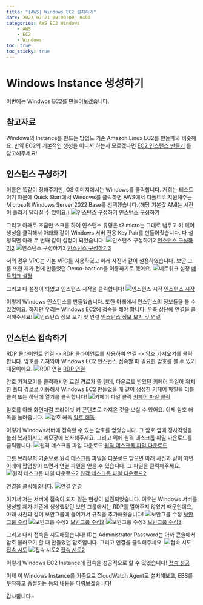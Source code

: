 ```yaml
---
title: "[AWS] Windows EC2 설치하기"
date: 2023-07-21 00:00:00 -0400
categories: AWS EC2 Windows 
    - AWS
    - EC2
    - Windows
toc: true
toc_sticky: true
---
```

# Windows Instance 생성하기
이번에는 Windwos EC2를 만들어보겠습니다.

## 참고자료
Windows의 Instance를 만드는 방법도 기존 Amazon Linux EC2를 만들때와 비슷해요. 
만약 EC2의 기본적인 생성을 어디서 하는지 모르겠다면 [EC2 인스턴스 만들기](https://celestial-creampuff.github.io/aws/vpc/first/) 를 참고해주세요!

## 인스턴스 구성하기
이름은 똑같이 정해주지만, OS 이미지에서는 Windows를 클릭합니다.
저희는 테스트이기 때문에 Quick Start에서 Windows를 클릭하면 AWS에서 디폴트로 지원해주는 Microsoft Windows Server 2022 Base를 선택했습니다.(해당 기본값 AMI는 시간이 흘러서 달라질 수 있어요.)
![인스턴스 구성하기](/assets/2023-07-20-Windows_Instance_%EC%A0%91%EC%86%8D/2023-07-20-09-29-42.png)
[인스턴스 구성하기](/assets/2023-07-20-Windows_Instance_%EC%A0%91%EC%86%8D/2023-07-20-09-29-42.png)


그리고 아래로 조금만 스크롤 하여 인스턴스 유형은 t2.micro는 그대로 냅두고
키 페어 생성을 클릭해서 아래와 같이 Windows 서버 전용 Key Pair를 만들어줬습니다.
다 설정되면 아래 두 번째 같이 설정이 되었습니다.
![인스턴스 구성하기2](/assets/2023-07-20-Windows_Instance_%EC%A0%91%EC%86%8D/2023-07-20-09-31-23.png)
[인스턴스 구성하기2](/assets/2023-07-20-Windows_Instance_%EC%A0%91%EC%86%8D/2023-07-20-09-31-23.png)
![인스턴스 구성하기3](/assets/2023-07-20-Windows_Instance_%EC%A0%91%EC%86%8D/2023-07-20-09-31-38.png)
[인스턴스 구성하기3](/assets/2023-07-20-Windows_Instance_%EC%A0%91%EC%86%8D/2023-07-20-09-31-38.png)



저의 경우 VPC는 기본 VPC를 사용하였고 아래 사진과 같이 설정하였습니다.
보안 그룹 또한 제가 전에 만들었던 Demo-bastion을 이용하기로 했어요.
![네트워크 설정](/assets/2023-07-20-Windows_Instance_%EC%A0%91%EC%86%8D/2023-07-20-09-31-48.png)
[네트워크 설정](/assets/2023-07-20-Windows_Instance_%EC%A0%91%EC%86%8D/2023-07-20-09-31-48.png)



그리고 다 설정이 되었고 인스턴스 시작을 클릭합니다!
![인스턴스 시작](/assets/2023-07-20-Windows_Instance_%EC%A0%91%EC%86%8D/2023-07-20-09-32-06.png)
[인스턴스 시작](/assets/2023-07-20-Windows_Instance_%EC%A0%91%EC%86%8D/2023-07-20-09-32-06.png)


이렇게 Windows 인스턴스를 만들었습니다. 또한 아래에서 인스턴스의 정보들을 볼 수 있었어요.
하지만 우리는 Windows EC2에 접속을 해야 합니다.
우측 상단에 연결을 클릭해주세요!
![인스턴스 정보 보기 및 연결](/assets/2023-07-20-Windows_Instance_%EC%A0%91%EC%86%8D/2023-07-20-09-39-33.png)
[인스턴스 정보 보기 및 연결](/assets/2023-07-20-Windows_Instance_%EC%A0%91%EC%86%8D/2023-07-20-09-39-33.png)


## 인스턴스 접속하기

RDP 클라이언트 연결 -> RDP 클라이언트를 사용하여 연결 -> 암호 가져오기를 클릭합니다.
암호를 가져와야 Windows EC2 인스턴스 접속할 때 필요한 암호를 볼 수 있기 때문이에요.
![RDP 연결](/assets/2023-07-20-Windows_Instance_%EC%A0%91%EC%86%8D/2023-07-20-09-40-07.png)
[RDP 연결](/assets/2023-07-20-Windows_Instance_%EC%A0%91%EC%86%8D/2023-07-20-09-40-07.png)
  

암호 가져오기를 클릭하시면 로컬 경로가 뜰 텐데, 다운로드 받았던 키페어 파일이 위치한 폴더 경로로 이동해서
Windows EC2 만들었을 때 같이 생성한 키페어 파일을 더블 클릭 또는 하단에 열기를 클릭합니다!
![키페어 파일 클릭](/assets/2023-07-20-Windows_Instance_%EC%A0%91%EC%86%8D/2023-07-20-09-40-29.png)
[키페어 파일 클릭](/assets/2023-07-20-Windows_Instance_%EC%A0%91%EC%86%8D/2023-07-20-09-40-29.png)

암호를 아래 화면처럼 프라이빗 키 콘텐츠로 가져온 것을 보실 수 있어요.
이제 암호 해독을 눌러줍니다.
![암호 해독](/assets/2023-07-20-Windows_Instance_%EC%A0%91%EC%86%8D/2023-07-20-09-40-41.png)
[암호 해독](/assets/2023-07-20-Windows_Instance_%EC%A0%91%EC%86%8D/2023-07-20-09-40-41.png)


이렇게 Windows서버에 접속할 수 있는 암호를 얻었습니다.
그 암호 옆에 정사각형을 눌러 복사하시고 메모장에 복사해주세요.
그리고 위에 원격 데스크톱 파일 다운로드를 클릭합니다.
![원격 데스크톱 파일 다운로드](/assets/2023-07-20-Windows_Instance_%EC%A0%91%EC%86%8D/2023-07-20-09-40-51.png)
[원격 데스크톱 파일 다운로드](/assets/2023-07-20-Windows_Instance_%EC%A0%91%EC%86%8D/2023-07-20-09-40-51.png)


크롬 브라우저 기준으로 원격 데스크톱 파일을 다운로드 받으면 아래 사진과 같이 화면 아래에 팝업창이 뜨면서 연결 파일을 얻을 수 있습니다. 그 파일을 클릭해주세요.
![원격 데스크톱 파일 다운로드2](/assets/2023-07-20-Windows_Instance_%EC%A0%91%EC%86%8D/2023-07-20-09-42-31.png)
[원격 데스크톱 파일 다운로드2](/assets/2023-07-20-Windows_Instance_%EC%A0%91%EC%86%8D/2023-07-20-09-42-31.png)


연결을 클릭해줍니다.
![연결](/assets/2023-07-20-Windows_Instance_%EC%A0%91%EC%86%8D/2023-07-20-09-41-25.png)
[연결](/assets/2023-07-20-Windows_Instance_%EC%A0%91%EC%86%8D/2023-07-20-09-41-25.png)


여기서 저는 서버에 접속이 되지 않는 현상이 발견되었습니다.
이유는 Windows 서버를 생성할 제가 기존에 생성했었던 보안 그룹에서는 RDP를 열어주지 않았기 때문인데요,
아래 사진과 같이 보안그룹에 들어가서 규칙을 추가해줬습니다!
![보안그룹 수정](/assets/2023-07-20-Windows_Instance_%EC%A0%91%EC%86%8D/2023-07-20-09-42-31.png)
[보안그룹 수정](/assets/2023-07-20-Windows_Instance_%EC%A0%91%EC%86%8D/2023-07-20-09-42-31.png)
![보안그룹 수정2](/assets/2023-07-20-Windows_Instance_%EC%A0%91%EC%86%8D/2023-07-20-09-42-42.png)
[보안그룹 수정2](/assets/2023-07-20-Windows_Instance_%EC%A0%91%EC%86%8D/2023-07-20-09-42-42.png)
![보안그룹 수정3](/assets/2023-07-20-Windows_Instance_%EC%A0%91%EC%86%8D/2023-07-20-09-42-16.png)
[보안그룹 수정3](/assets/2023-07-20-Windows_Instance_%EC%A0%91%EC%86%8D/2023-07-20-09-42-16.png)


그리고 다시 접속을 시도해줬습니다!
ID는 Administrator
Password는 아까 콘솔에서 암호 불러오기 할 때 만들었던 암호입니다. 그리고 연결을 클릭해주세요.
![접속 시도](/assets/2023-07-20-Windows_Instance_%EC%A0%91%EC%86%8D/2023-07-20-09-44-11.png)
[접속 시도](/assets/2023-07-20-Windows_Instance_%EC%A0%91%EC%86%8D/2023-07-20-09-44-11.png)
![접속 시도2](/assets/2023-07-20-Windows_Instance_%EC%A0%91%EC%86%8D/2023-07-20-09-44-26.png)
[접속 시도2](/assets/2023-07-20-Windows_Instance_%EC%A0%91%EC%86%8D/2023-07-20-09-44-26.png)


이렇게 Windows EC2 Instance에 접속을 성공적으로 할 수 있었습니다!
[접속 성공](/assets/2023-07-20-Windows_Instance_%EC%A0%91%EC%86%8D/2023-07-20-09-48-11.png)


이제 이 Windows Instance를 기준으로 CloudWatch Agent도 설치해보고, EBS를 부착하고 증설하는 등의 내용을 다뤄보겠습니다!

감사합니다~










